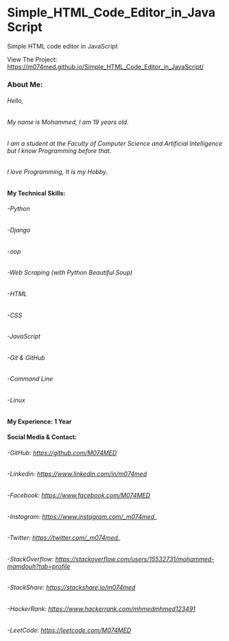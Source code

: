 # Simple_HTML_Code_Editor_in_JavaScript
Simple HTML code editor in JavaScript

View The Project: https://m074med.github.io/Simple_HTML_Code_Editor_in_JavaScript/


### About Me:
###### Hello,
###### My name is Mohammed, I am 19 years old.
###### I am a student at the Faculty of Computer Science and Artificial Intelligence but I know Programming before that.
###### I love Programming, It is my Hobby.

#### My Technical Skills:
######  -Python
######  -Django
######  -oop
######  -Web Scraping (with Python Beautiful Soup)
######  -HTML
######  -CSS
######  -JavaScript
######  -Git & GitHub
######  -Command Line
######  -Linux

#### My Experience: 1 Year


#### Social Media & Contact:
######  -GitHub: https://github.com/M074MED
######  -Linkedin: https://www.linkedin.com/in/m074med
######  -Facebook: https://www.facebook.com/M074MED
######  -Instagram: https://www.instagram.com/_m074med_
######  -Twitter: https://twitter.com/_m074med_
######  -StackOverflow: https://stackoverflow.com/users/15532731/mohammed-mamdouh?tab=profile
######  -StackShare: https://stackshare.io/m074med
######  -HackerRank: https://www.hackerrank.com/mhmedmhmed123491
######  -LeetCode: https://leetcode.com/M074MED

